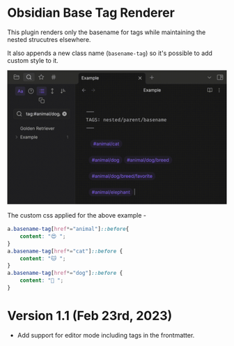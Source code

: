 # Obsidian Base Tag Renderer

This plugin renders only the basename for tags while maintaining the nested strucutres elsewhere.

It also appends a new class name (`basename-tag`) so it's possible to add custom style to it. 

![](pic/basetag.gif)

The custom css applied for the above example -

```css
a.basename-tag[href*="animal"]::before{
    content: "😍 ";
}
a.basename-tag[href*="cat"]::before {
    content: "🐱 ";
}
a.basename-tag[href*="dog"]::before {
    content: "🐶 ";
}
```

# Version 1.1 (Feb 23rd, 2023)

- Add support for editor mode including tags in the frontmatter.

